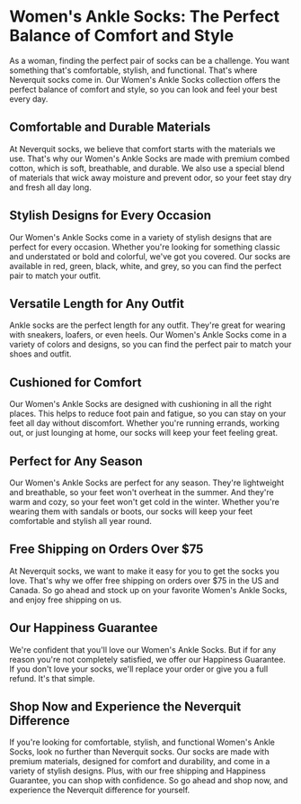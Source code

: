 # Women's Ankle Socks: The Perfect Balance of Comfort and Style

As a woman, finding the perfect pair of socks can be a challenge. You want something that's comfortable, stylish, and functional. That's where Neverquit socks come in. Our Women's Ankle Socks collection offers the perfect balance of comfort and style, so you can look and feel your best every day.

## Comfortable and Durable Materials

At Neverquit socks, we believe that comfort starts with the materials we use. That's why our Women's Ankle Socks are made with premium combed cotton, which is soft, breathable, and durable. We also use a special blend of materials that wick away moisture and prevent odor, so your feet stay dry and fresh all day long.

## Stylish Designs for Every Occasion

Our Women's Ankle Socks come in a variety of stylish designs that are perfect for every occasion. Whether you're looking for something classic and understated or bold and colorful, we've got you covered. Our socks are available in red, green, black, white, and grey, so you can find the perfect pair to match your outfit.

## Versatile Length for Any Outfit

Ankle socks are the perfect length for any outfit. They're great for wearing with sneakers, loafers, or even heels. Our Women's Ankle Socks come in a variety of colors and designs, so you can find the perfect pair to match your shoes and outfit.

## Cushioned for Comfort

Our Women's Ankle Socks are designed with cushioning in all the right places. This helps to reduce foot pain and fatigue, so you can stay on your feet all day without discomfort. Whether you're running errands, working out, or just lounging at home, our socks will keep your feet feeling great.

## Perfect for Any Season

Our Women's Ankle Socks are perfect for any season. They're lightweight and breathable, so your feet won't overheat in the summer. And they're warm and cozy, so your feet won't get cold in the winter. Whether you're wearing them with sandals or boots, our socks will keep your feet comfortable and stylish all year round.

## Free Shipping on Orders Over $75

At Neverquit socks, we want to make it easy for you to get the socks you love. That's why we offer free shipping on orders over $75 in the US and Canada. So go ahead and stock up on your favorite Women's Ankle Socks, and enjoy free shipping on us.

## Our Happiness Guarantee

We're confident that you'll love our Women's Ankle Socks. But if for any reason you're not completely satisfied, we offer our Happiness Guarantee. If you don't love your socks, we'll replace your order or give you a full refund. It's that simple.

## Shop Now and Experience the Neverquit Difference

If you're looking for comfortable, stylish, and functional Women's Ankle Socks, look no further than Neverquit socks. Our socks are made with premium materials, designed for comfort and durability, and come in a variety of stylish designs. Plus, with our free shipping and Happiness Guarantee, you can shop with confidence. So go ahead and shop now, and experience the Neverquit difference for yourself.